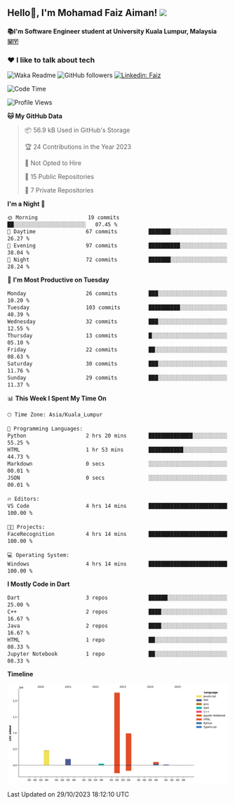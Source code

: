 <h2> Hello👋, I'm Mohamad Faiz Aiman! <img src="https://media.giphy.com/media/12oufCB0MyZ1Go/giphy.gif" width="50"></h2>

#### 📚I'm Software Engineer student at University Kuala Lumpur, Malaysia 🇲🇾
###  ❤️ I like to talk about tech 


![Waka Readme](https://github.com/anmol098/anmol098/workflows/Waka%20Readme/badge.svg)
![GitHub followers](https://img.shields.io/github/followers/faizaiman?label=Follow&style=social)
[![Linkedin: Faiz](https://img.shields.io/badge/-Faiz-blue?style=flat-square&logo=Linkedin&logoColor=white&link=https://www.linkedin.com/in/mohamad-faiz-aiman-623747192/)](https://www.linkedin.com/in/mohamad-faiz-aiman-623747192/)

<!--START_SECTION:waka-->
![Code Time](http://img.shields.io/badge/Code%20Time-161%20hrs%2052%20mins-blue)

![Profile Views](http://img.shields.io/badge/Profile%20Views-0-blue)

**🐱 My GitHub Data** 

> 📦 56.9 kB Used in GitHub's Storage 
 > 
> 🏆 24 Contributions in the Year 2023
 > 
> 🚫 Not Opted to Hire
 > 
> 📜 15 Public Repositories 
 > 
> 🔑 7 Private Repositories 
 > 
**I'm a Night 🦉** 

```text
🌞 Morning                19 commits          ██░░░░░░░░░░░░░░░░░░░░░░░   07.45 % 
🌆 Daytime                67 commits          ███████░░░░░░░░░░░░░░░░░░   26.27 % 
🌃 Evening                97 commits          ██████████░░░░░░░░░░░░░░░   38.04 % 
🌙 Night                  72 commits          ███████░░░░░░░░░░░░░░░░░░   28.24 % 
```
📅 **I'm Most Productive on Tuesday** 

```text
Monday                   26 commits          ███░░░░░░░░░░░░░░░░░░░░░░   10.20 % 
Tuesday                  103 commits         ██████████░░░░░░░░░░░░░░░   40.39 % 
Wednesday                32 commits          ███░░░░░░░░░░░░░░░░░░░░░░   12.55 % 
Thursday                 13 commits          █░░░░░░░░░░░░░░░░░░░░░░░░   05.10 % 
Friday                   22 commits          ██░░░░░░░░░░░░░░░░░░░░░░░   08.63 % 
Saturday                 30 commits          ███░░░░░░░░░░░░░░░░░░░░░░   11.76 % 
Sunday                   29 commits          ███░░░░░░░░░░░░░░░░░░░░░░   11.37 % 
```


📊 **This Week I Spent My Time On** 

```text
🕑︎ Time Zone: Asia/Kuala_Lumpur

💬 Programming Languages: 
Python                   2 hrs 20 mins       ██████████████░░░░░░░░░░░   55.25 % 
HTML                     1 hr 53 mins        ███████████░░░░░░░░░░░░░░   44.73 % 
Markdown                 0 secs              ░░░░░░░░░░░░░░░░░░░░░░░░░   00.01 % 
JSON                     0 secs              ░░░░░░░░░░░░░░░░░░░░░░░░░   00.01 % 

🔥 Editors: 
VS Code                  4 hrs 14 mins       █████████████████████████   100.00 % 

🐱‍💻 Projects: 
FaceRecognition          4 hrs 14 mins       █████████████████████████   100.00 % 

💻 Operating System: 
Windows                  4 hrs 14 mins       █████████████████████████   100.00 % 
```

**I Mostly Code in Dart** 

```text
Dart                     3 repos             ██████░░░░░░░░░░░░░░░░░░░   25.00 % 
C++                      2 repos             ████░░░░░░░░░░░░░░░░░░░░░   16.67 % 
Java                     2 repos             ████░░░░░░░░░░░░░░░░░░░░░   16.67 % 
HTML                     1 repo              ██░░░░░░░░░░░░░░░░░░░░░░░   08.33 % 
Jupyter Notebook         1 repo              ██░░░░░░░░░░░░░░░░░░░░░░░   08.33 % 
```



**Timeline**

![Lines of Code chart](https://raw.githubusercontent.com/faizaiman/faizaiman/main/assets/bar_graph.png)


 Last Updated on 29/10/2023 18:12:10 UTC
<!--END_SECTION:waka-->
